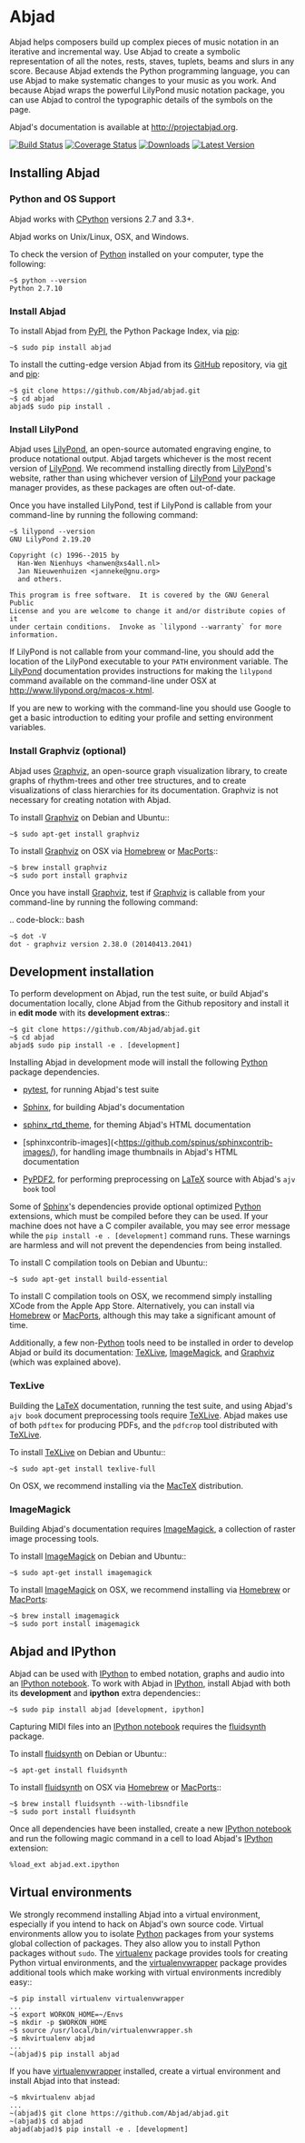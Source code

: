 # Abjad

Abjad helps composers build up complex pieces of music notation in an iterative and incremental way. Use Abjad to create a symbolic representation of all the notes, rests, staves, tuplets, beams and slurs in any score. Because Abjad extends the Python programming language, you can use Abjad to make systematic changes to your music as you work. And because Abjad wraps the powerful LilyPond music notation package, you can use Abjad to control the typographic details of the symbols on the page.

Abjad's documentation is available at http://projectabjad.org.

[![Build Status](https://travis-ci.org/Abjad/abjad.svg?branch=master)](https://travis-ci.org/Abjad/abjad)
[![Coverage Status](https://img.shields.io/coveralls/Abjad/abjad.svg)](https://coveralls.io/r/Abjad/abjad)
[![Downloads](https://pypip.in/download/Abjad/badge.svg)](https://pypi.python.org/pypi/Abjad/)
[![Latest Version](https://pypip.in/version/Abjad/badge.svg)](https://pypi.python.org/pypi/Abjad/)

## Installing Abjad

### Python and OS Support

Abjad works with [CPython] versions 2.7 and 3.3+.

Abjad works on Unix/Linux, OSX, and Windows.

To check the version of [Python] installed on your computer, type the
following:

    ~$ python --version
    Python 2.7.10

### Install Abjad

To install Abjad from [PyPI], the Python Package Index, via [pip]:

    ~$ sudo pip install abjad

To install the cutting-edge version Abjad from its [GitHub] repository, via
[git](https://git-scm.com/) and [pip]:

    ~$ git clone https://github.com/Abjad/abjad.git 
    ~$ cd abjad
    abjad$ sudo pip install .

### Install LilyPond

Abjad uses [LilyPond], an open-source automated engraving engine, to produce
notational output. Abjad targets whichever is the most recent version of
[LilyPond]. We recommend installing directly from [LilyPond]'s website,
rather than using whichever version of [LilyPond] your package manager
provides, as these packages are often out-of-date.

Once you have installed LilyPond, test if LilyPond is callable from your
command-line by running the following command:

    ~$ lilypond --version
    GNU LilyPond 2.19.20

    Copyright (c) 1996--2015 by
      Han-Wen Nienhuys <hanwen@xs4all.nl>
      Jan Nieuwenhuizen <janneke@gnu.org>
      and others.

    This program is free software.  It is covered by the GNU General Public
    License and you are welcome to change it and/or distribute copies of it
    under certain conditions.  Invoke as `lilypond --warranty` for more
    information.

If LilyPond is not callable from your command-line, you should add the
location of the LilyPond executable to your ``PATH`` environment variable.
The [LilyPond] documentation provides instructions for making the
``lilypond`` command available on the command-line under OSX at
http://www.lilypond.org/macos-x.html.

If you are new to working with the command-line you should use Google to
get a basic introduction to editing your profile and setting environment
variables.

### Install Graphviz (optional)

Abjad uses [Graphviz], an open-source graph visualization library, to create
graphs of rhythm-trees and other tree structures, and to create visualizations
of class hierarchies for its documentation. Graphviz is not necessary for
creating notation with Abjad.

To install [Graphviz] on Debian and Ubuntu::

    ~$ sudo apt-get install graphviz

To install [Graphviz] on OSX via [Homebrew] or [MacPorts]::

    ~$ brew install graphviz
    ~$ sudo port install graphviz

Once you have install [Graphviz], test if [Graphviz] is callable from your
command-line by running the following command:

..  code-block:: bash

    ~$ dot -V
    dot - graphviz version 2.38.0 (20140413.2041)

## Development installation

To perform development on Abjad, run the test suite, or build Abjad's
documentation locally, clone Abjad from the Github repository and install it in
**edit mode** with its **development extras**::

    ~$ git clone https://github.com/Abjad/abjad.git
    ~$ cd abjad
    abjad$ sudo pip install -e . [development]

Installing Abjad in development mode will install the following [Python]
package dependencies.

-   [pytest], for running Abjad's test suite

-   [Sphinx], for building Abjad's documentation

-   [sphinx_rtd_theme](https://pypi.python.org/pypi/sphinx_rtd_theme), for
    theming Abjad's HTML documentation

-   [sphinxcontrib-images](<https://github.com/spinus/sphinxcontrib-images/),
    for handling image thumbnails in Abjad's HTML documentation

-   [PyPDF2], for performing preprocessing on [LaTeX] source with Abjad's
    ``ajv book`` tool

Some of [Sphinx]'s dependencies provide optional optimized [Python]
extensions, which must be compiled before they can be used. If your machine
does not have a C compiler available, you may see error message while the ``pip
install -e . [development]`` command runs. These warnings are harmless and will
not prevent the dependencies from being installed.

To install C compilation tools on Debian and Ubuntu::

    ~$ sudo apt-get install build-essential

To install C compilation tools on OSX, we recommend simply installing XCode
from the Apple App Store. Alternatively, you can install via [Homebrew] or
[MacPorts], although this may take a significant amount of time.

Additionally, a few non-[Python] tools need to be installed in order to
develop Abjad or build its documentation: [TeXLive], [ImageMagick], and
[Graphviz] (which was explained above).

### TexLive

Building the [LaTeX] documentation, running the test suite, and using Abjad's
``ajv book`` document preprocessing tools require [TeXLive].
Abjad makes use of both ``pdftex`` for producing PDFs, and the ``pdfcrop`` tool
distributed with [TeXLive].

To install [TeXLive] on Debian and Ubuntu::

    ~$ sudo apt-get install texlive-full

On OSX, we recommend installing via the [MacTeX] distribution.

### ImageMagick

Building Abjad's documentation requires [ImageMagick], a collection of raster
image processing tools.

To install [ImageMagick] on Debian and Ubuntu:: 

    ~$ sudo apt-get install imagemagick

To install [ImageMagick] on OSX, we recommend installing via [Homebrew] or
[MacPorts]:

    ~$ brew install imagemagick
    ~$ sudo port install imagemagick

## Abjad and IPython

Abjad can be used with [IPython] to embed notation, graphs and audio into an
[IPython notebook]. To work with Abjad in [IPython], install Abjad with both
its **development** and **ipython** extra dependencies::

    ~$ sudo pip install abjad [development, ipython]

Capturing MIDI files into an [IPython notebook] requires the [fluidsynth]
package.

To install [fluidsynth] on Debian or Ubuntu::

    ~$ apt-get install fluidsynth

To install [fluidsynth] on OSX via [Homebrew] or [MacPorts]::

    ~$ brew install fluidsynth --with-libsndfile
    ~$ sudo port install fluidsynth

Once all dependencies have been installed, create a new [IPython notebook] and
run the following magic command in a cell to load Abjad's [IPython]
extension:

    %load_ext abjad.ext.ipython

## Virtual environments

We strongly recommend installing Abjad into a virtual environment, especially
if you intend to hack on Abjad's own source code. Virtual environments allow
you to isolate [Python] packages from your systems global collection of
packages. They also allow you to install Python packages without ``sudo``. The
[virtualenv] package provides tools for creating Python virtual environments,
and the [virtualenvwrapper] package provides additional tools which make
working with virtual environments incredibly easy::

    ~$ pip install virtualenv virtualenvwrapper
    ...
    ~$ export WORKON_HOME=~/Envs
    ~$ mkdir -p $WORKON_HOME
    ~$ source /usr/local/bin/virtualenvwrapper.sh
    ~$ mkvirtualenv abjad
    ...
    ~(abjad)$ pip install abjad

If you have [virtualenvwrapper] installed, create a virtual environment and
install Abjad into that instead:

    ~$ mkvirtualenv abjad
    ...
    ~(abjad)$ git clone https://github.com/Abjad/abjad.git
    ~(abjad)$ cd abjad
    abjad(abjad)$ pip install -e . [development]

[CPython]: http://www.python.org
[GitHub]: https://github.com/Abjad/abjad
[Graphviz]: http://graphviz.org/
[Homebrew]: http://brew.sh/
[IPython notebook]: http://ipython.org/notebook.html
[IPython]: http://ipython.org/
[ImageMagick]: http://www.imagemagick.org/script/index.php
[LaTeX]: https://tug.org/
[LilyPond]: http://lilypond.org/
[MacPorts]: https://www.macports.org/
[MacTeX]: https://tug.org/mactex/
[PyPDF2]: http://pythonhosted.org/PyPDF2/
[PyPI]: https://pypi.python.org/pypi/Abjad
[Python]: https://www.python.org/
[Sphinx]: http://sphinx-doc.org/
[TeXLive]: https://www.tug.org/texlive/
[fluidsynth]: http://www.fluidsynth.org/
[pip]: https://pip.pypa.io/en/stable/
[pytest]: http://pytest.org/latest/
[virtualenv]: https://readthedocs.org/projects/virtualenv/
[virtualenvwrapper]: https://virtualenvwrapper.readthedocs.org/en/latest/

